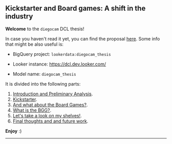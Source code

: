 ## Kickstarter and Board games: A shift in the industry

**Welcome** to the `diegocam` DCL thesis! 

In case you haven't read it yet, you can find the proposal [here](https://docs.google.com/document/d/1CZZHJnXCOYr8Z4QAcijjOpHdnpvFJK70EtHQ7kKzMRs/edit?usp=sharing). Some info that might be also useful is:

- BigQuery project: `lookerdata:diegocam_thesis`

- Looker instance: https://dcl.dev.looker.com/

- Model name: `diegocam_thesis`

It is divided into the following parts:

1. [Introduction and Preliminary Analysis](https://diegocamlooker.github.io/Kickstarter/intro).
1. [Kickstarter](https://diegocamlooker.github.io/Kickstarter/ks).
1. [And what about the Board Games?](https://diegocamlooker.github.io/Kickstarter/ks_boardgames).
1. [What is the BGG?](https://diegocamlooker.github.io/Kickstarter/bgg).
1. [Let's take a look on my shelves!](https://diegocamlooker.github.io/Kickstarter/collection).
1. [Final thoughts and and future work](https://diegocamlooker.github.io/Kickstarter/final).

**Enjoy** :) 

---

                                        

